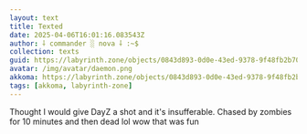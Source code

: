 ```yaml
---
layout: text
title: Texted
date: 2025-04-06T16:01:16.083543Z
author: ⸸ commander ░ nova ⸸ :~$
collection: texts
guid: https://labyrinth.zone/objects/0843d893-0d0e-43ed-9378-9f48fb2b7099
avatar: /img/avatar/daemon.png
akkoma: https://labyrinth.zone/objects/0843d893-0d0e-43ed-9378-9f48fb2b7099
tags: [akkoma, labyrinth-zone]
---
```


<p>Thought I would give DayZ a shot and it's insufferable. Chased by zombies for 10 minutes and then dead lol wow that was fun</p>